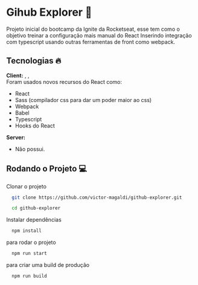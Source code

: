 # Gihub Explorer 🚀

Projeto inicial do bootcamp da Ignite da Rocketseat, esse tem como o objetivo treinar a configuração mais manual do React Inserindo integração com typescript usando outras ferramentas de front como webpack.

## Tecnologias 🔥

**Client:** , ,
\
Foram usados novos recursos do React como:

-   React 
-   Sass (compilador css para dar um poder maior ao css)
-   Webpack  
-   Babel
-   Typescript
-   Hooks do React 

**Server:**

-   Não possui.

## Rodando o Projeto 💻

Clonar o projeto

```bash
  git clone https://github.com/victor-magaldi/github-explorer.git
```

```bash
  cd github-explorer
```

Instalar dependências

```bash
  npm install
```

para rodar o projeto

```bash
  npm run start
```

para criar uma build de produção

```bash
  npm run build
```

